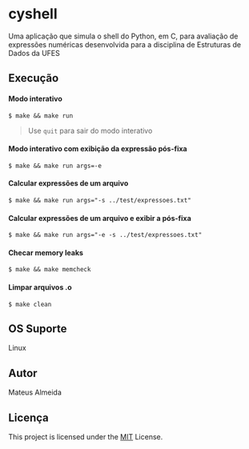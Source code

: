 # cyshell

Uma aplicação que simula o shell do Python, em C, para avaliação de expressões numéricas desenvolvida para a disciplina de Estruturas de Dados da UFES 

## Execução

#### Modo interativo
```$ make && make run```

> Use ```quit``` para sair do modo interativo

#### Modo interativo com exibição da expressão pós-fixa
```$ make && make run args=-e```

#### Calcular expressões de um arquivo
```$ make && make run args="-s ../test/expressoes.txt"```

#### Calcular expressões de um arquivo e exibir a pós-fixa
```$ make && make run args="-e -s ../test/expressoes.txt"```

#### Checar memory leaks

```$ make && make memcheck```

#### Limpar arquivos .o
 
```$ make clean```

## OS Suporte

Linux

## Autor

Mateus Almeida

## Licença

This project is licensed under the [MIT](https://github.com/imsouza/cyshell/blob/main/LICENSE) License.